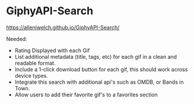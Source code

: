 # GiphyAPI-Search

https://allenjwelch.github.io/GiphyAPI-Search/

Needed: 
- Rating Displayed with each Gif
- List additional metadata (title, tags, etc) for each gif in a clean and readable format.
- Include a 1-click download button for each gif, this should work across device types.
- Integrate this search with additional api's such as OMDB, or Bands in Town.
- Allow users to add their favorite gif's to a favorites section
